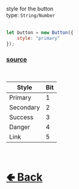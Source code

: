 style for the button<br>
type: `String/Number`<br><br>
```js
let button = new Button({
    style: "primary"
});
```

### [source](https://github.com/paigeroid/noscord.js/blob/main/src/Services/ComponentService/components/Button.js)

<br>

| Style | Bit |
| - | - |
| Primary | 1 |
| Secondary | 2 |
| Success | 3 |
| Danger | 4 |
| Link | 5 |


<br> <h1> [🢀 Back](https://github.com/paigeroid/noscord.js/wiki/Components.Button) </h1>